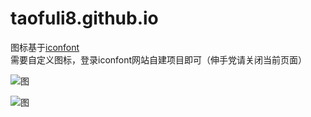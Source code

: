 # taofuli8.github.io




图标基于[iconfont](https://www.iconfont.cn/)   
需要自定义图标，登录iconfont网站自建项目即可（伸手党请关闭当前页面）   



![图](https://cdn.jsdelivr.net/gh/5iux/uploads/pic/20210817115329.gif)   


![图](https://cdn.jsdelivr.net/gh/5iux/uploads/pic/20210817115705.gif)   

     

    


